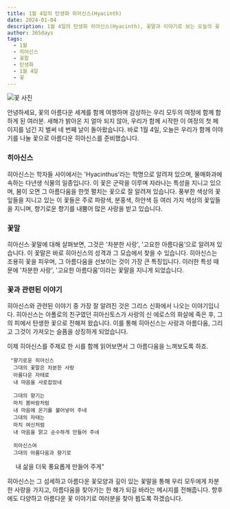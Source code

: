 ```yaml
---
title: 1월 4일의 탄생화 히아신스(Hyacinth)
date: 2024-01-04
description: 1월 4일의 탄생화 히아신스(Hyacinth), 꽃말과 이야기로 보는 오늘의 꽃
author: 365days
tags:
  - 1월
  - 히아신스
  - 꽃말
  - 탄생화
  - 1월 4일
  - 꽃
---
```


![꽃 사진](https://cdn.pixabay.com/photo/2016/03/24/22/09/hyacinthus-orientalis-1277753_640.jpg#center)

안녕하세요, 꽃의 아름다운 세계를 함께 여행하며 감상하는 우리 모두의 여정에 함께 합하게 된 여러분. 새해가 밝아온 지 얼마 되지 않아, 우리가 함께 시작한 이 여정의 첫 페이지를 넘긴 지 벌써 네 번째 날이 돌아왔습니다. 바로 1월 4일, 오늘은 우리가 함께 이야기를 나눌 꽃으로 아름다운 히아신스를 준비했습니다.

### 히아신스
히아신스는 학자들 사이에서는 'Hyacinthus'라는 학명으로 알려져 있으며, 물매화과에 속하는 다년생 식물의 일종입니다. 이 꽃은 군락을 이루며 자라나는 특성을 지니고 있으며, 봄이 오면 그 아름다움을 한껏 펼치는 꽃으로 잘 알려져 있습니다. 풍부한 색상의 꽃잎들을 지니고 있는 이 꽃들은 주로 파랑색, 분홍색, 하얀색 등 여러 가지 색상의 꽃잎들을 지니며, 향기로운 향기를 내뿜어 많은 사랑을 받고 있습니다.

### 꽃말
히아신스 꽃말에 대해 살펴보면, 그것은 '차분한 사랑', '고요한 아름다움'으로 알려져 있습니다. 이 꽃말은 바로 히아신스의 성격과 그 모습에서 찾을 수 있습니다. 히아신스는 조용히 꽃을 피우며, 그 아름다움을 선보이는 것이 가장 큰 특징입니다. 이러한 특성 때문에 '차분한 사랑', '고요한 아름다움'이라는 꽃말을 지니게 되었습니다.

### 꽃과 관련된 이야기
히아신스와 관련된 이야기 중 가장 잘 알려진 것은 그리스 신화에서 나오는 이야기입니다. 히아신스는 아폴로의 친구였던 히아신토스가 사랑의 신 에로스의 화살에 죽은 후, 그의 피에서 탄생한 꽃으로 전해져 왔습니다. 이를 통해 히아신스는 사랑과 아름다움, 그리고 그것이 가져오는 슬픔을 상징하게 되었습니다.

이제 히아신스를 주제로 한 시를 함께 읽어보면서 그 아름다움을 느껴보도록 하죠.

     "향기로운 히아신스
      그대의 꽃말은 차분한 사랑
      아름다운 자태로
      내 마음을 사로잡았네

      그대의 향기는
      마치 봄바람처럼
      내 마음에 온기를 불어넣어 주네
      그대의 자태는
      마치 여신처럼
      내 마음을 맑고 순수하게 만들어 주네

      히아신스여
      그대의 아름다움과 향기로
<span>&nbsp;&nbsp; &nbsp;  </span>내 삶을 더욱 풍요롭게 만들어 주게"

히아신스는 그 섬세하고 아름다운 꽃모양과 깊이 있는 꽃말을 통해 우리 모두에게 차분한 사랑을 가지고, 아름다움을 찾아가는 한 해가 되길 바라는 메시지를 전해줍니다. 향후에도 다양하고 아름다운 꽃 이야기로 여러분을 찾아 뵙도록 하겠습니다. 
